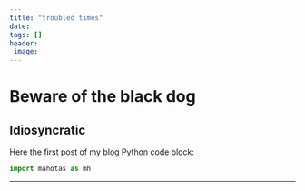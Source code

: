 ```yaml
---
title: "troubled times"
date:
tags: []
header:
 image:
---
```

# Beware of the black dog
## Idiosyncratic
Here the first post of my blog
 Python code block:
 ``` python
 import mahotas as mh
 ```
 ---
